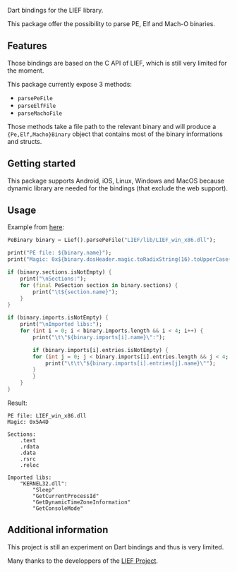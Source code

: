 <!--
This README describes the package. If you publish this package to pub.dev,
this README's contents appear on the landing page for your package.

For information about how to write a good package README, see the guide for
[writing package pages](https://dart.dev/guides/libraries/writing-package-pages).

For general information about developing packages, see the Dart guide for
[creating packages](https://dart.dev/guides/libraries/create-library-packages)
and the Flutter guide for
[developing packages and plugins](https://flutter.dev/developing-packages).
-->

Dart bindings for the LIEF library.

This package offer the possibility to parse PE, Elf and Mach-O binaries.

## Features

Those bindings are based on the C API of LIEF, which is still very limited for the moment.

This package currently expose 3 methods:
 - `parsePeFile`
 - `parseElfFile`
 - `parseMachoFile`

Those methods take a file path to the relevant binary and will produce a `{Pe,Elf,Macho}Binary` object that contains most of the binary informations and structs.

## Getting started

This package supports Android, iOS, Linux, Windows and MacOS because dynamic library are needed for the bindings (that exclude the web support).

## Usage

Example from [here](https://github.com/Liftu/lief.dart/blob/main/example/lief_example.dart):

```dart
PeBinary binary = Lief().parsePeFile("LIEF/lib/LIEF_win_x86.dll");

print("PE file: ${binary.name}");
print("Magic: 0x${binary.dosHeader.magic.toRadixString(16).toUpperCase()}");

if (binary.sections.isNotEmpty) {
    print("\nSections:");
    for (final PeSection section in binary.sections) {
        print("\t${section.name}");
    }
}

if (binary.imports.isNotEmpty) {
    print("\nImported libs:");
    for (int i = 0; i < binary.imports.length && i < 4; i++) {
        print("\t\"${binary.imports[i].name}\":");

        if (binary.imports[i].entries.isNotEmpty) {
        for (int j = 0; j < binary.imports[i].entries.length && j < 4; j++) {
            print("\t\t\"${binary.imports[i].entries[j].name}\"");
        }
        }
    }
}
```
Result:
```
PE file: LIEF_win_x86.dll
Magic: 0x5A4D

Sections:
	.text
	.rdata
	.data
	.rsrc
	.reloc

Imported libs:
	"KERNEL32.dll":
		"Sleep"
		"GetCurrentProcessId"
		"GetDynamicTimeZoneInformation"
		"GetConsoleMode"

```

## Additional information

This project is still an experiment on Dart bindings and thus is very limited.

Many thanks to the developpers of the [LIEF Project](https://github.com/lief-project/LIEF).
